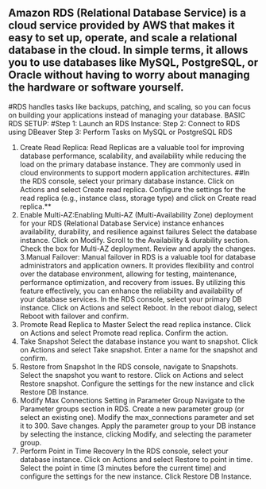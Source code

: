## Amazon RDS (Relational Database Service) is a cloud service provided by AWS that makes it easy to set up, operate, and scale a relational database in the cloud. In simple terms, it allows you to use databases like MySQL, PostgreSQL, or Oracle without having to worry about managing the hardware or software yourself.
#RDS handles tasks like backups, patching, and scaling, so you can focus on building your applications instead of managing your database.
  BASIC RDS SETUP:
#Step 1: Launch an RDS Instance:
 Step 2: Connect to RDS using DBeaver
 Step 3: Perform Tasks on MySQL or PostgreSQL RDS
1. Create Read Replica: 
           Read Replicas are a valuable tool for improving database performance, scalability, and availability while reducing the load on the primary database instance. They are commonly used in cloud environments to support modern application architectures.
 ##In the RDS console, select your primary database instance.
   Click on Actions and select Create read replica.
   Configure the settings for the read replica (e.g., instance class, storage type) and click on Create read replica.**
2. Enable Multi-AZ:Enabling Multi-AZ (Multi-Availability Zone) deployment for your RDS (Relational    Database Service) instance enhances availability, durability, and resilience against failures
            Select the database instance.
            Click on Modify.
            Scroll to the Availability & durability section.
            Check the box for Multi-AZ deployment.
            Review and apply the changes.
3.Manual Failover: Manual failover in RDS is a valuable tool for database administrators and application owners. It provides flexibility and control over the database environment, allowing for testing, maintenance, performance optimization, and recovery from issues. By utilizing this feature effectively, you can enhance the reliability and availability of your database services.
            In the RDS console, select your primary DB instance.
            Click on Actions and select Reboot.
            In the reboot dialog, select Reboot with failover and confirm.
4. Promote Read Replica to Master
            Select the read replica instance.
            Click on Actions and select Promote read replica.
             Confirm the action.
5. Take Snapshot
            Select the database instance you want to snapshot.
            Click on Actions and select Take snapshot.
            Enter a name for the snapshot and confirm.
6. Restore from Snapshot
             In the RDS console, navigate to Snapshots.
             Select the snapshot you want to restore.
             Click on Actions and select Restore snapshot.
             Configure the settings for the new instance and click Restore DB Instance.
7. Modify Max Connections Setting in Parameter Group
             Navigate to the Parameter groups section in RDS.
             Create a new parameter group (or select an existing one).
             Modify the max_connections parameter and set it to 300.
             Save changes.
             Apply the parameter group to your DB instance by selecting the instance, clicking Modify, and selecting the parameter group.
8. Perform Point in Time Recovery
             In the RDS console, select your database instance.
             Click on Actions and select Restore to point in time.
             Select the point in time (3 minutes before the current time) and configure the settings for the new instance.
             Click Restore DB Instance.

 